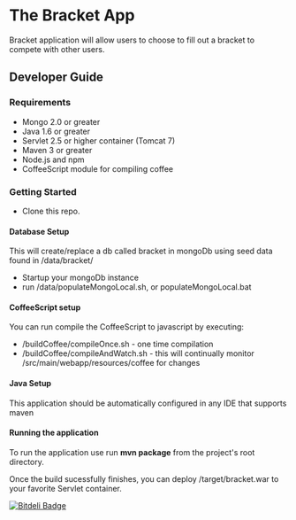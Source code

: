 # The Bracket App

Bracket application will allow users to choose to fill out a bracket to compete with other users.

## Developer Guide

### Requirements

* Mongo 2.0 or greater
* Java 1.6 or greater
* Servlet 2.5 or higher container (Tomcat 7)
* Maven 3 or greater
* Node.js and npm
* CoffeeScript module for compiling coffee

### Getting Started

* Clone this repo.

#### Database Setup

This will create/replace a db called bracket in mongoDb using seed data found in /data/bracket/

* Startup your mongoDb instance
* run <projectRoot>/data/populateMongoLocal.sh, or populateMongoLocal.bat

#### CoffeeScript setup

You can run compile the CoffeeScript to javascript by executing:

* /buildCoffee/compileOnce.sh - one time compilation
* /buildCoffee/compileAndWatch.sh - this will continually monitor /src/main/webapp/resources/coffee for changes

#### Java Setup

This application should be automatically configured in any IDE that supports maven

#### Running the application

To run the application use run __mvn package__ from the project's root directory.

Once the build sucessfully finishes, you can deploy /target/bracket.war to your favorite Servlet container.


[![Bitdeli Badge](https://d2weczhvl823v0.cloudfront.net/porvak/bracket/trend.png)](https://bitdeli.com/free "Bitdeli Badge")



